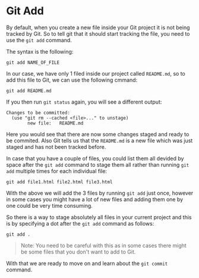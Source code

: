# Git Add

By default, when you create a new file inside your Git project it is not being tracked by Git. So to tell git that it should start tracking the file, you need to use the `git add` command.

The syntax is the following:

```
git add NAME_OF_FILE
```

In our case, we have only 1 filed inside our project called `README.md`, so to add this file to Git, we can use the following cmmand:

```
git add README.md
```

If you then run `git status` again, you will see a different output:

```
Changes to be committed:
  (use "git rm --cached <file>..." to unstage)
        new file:   README.md
```

Here you would see that there are now some changes staged and ready to be commited. Also Git tells us that the `README.md` is a new file which was just staged and has not been tracked before.

In case that you have a couple of files, you could list them all devided by space after the `git add` command to stage them all rather than running `git add` multiple times for each individual file:

```
git add file1.html file2.html file3.html
```

With the above we will add the 3 files by running `git add` just once, however in some cases you might have a lot of new files and adding them one by one could be very time consuming. 

So there is a way to stage absolutely all files in your current project and this is by specifying a dot after the `git add` command as follows:

```
git add .
```

> Note: You need to be careful with this as in some cases there might be some files that you don't want to add to Git.

With that we are ready to move on and learn about the `git commit` command.